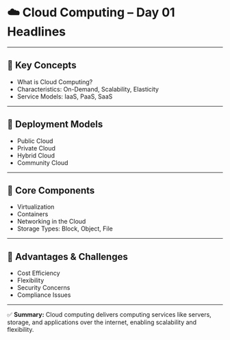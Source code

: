 # ☁️ Cloud Computing – Day 01 Headlines

---

## 🔹 Key Concepts
- What is Cloud Computing?
- Characteristics: On-Demand, Scalability, Elasticity
- Service Models: IaaS, PaaS, SaaS

---

## 🔹 Deployment Models
- Public Cloud
- Private Cloud
- Hybrid Cloud
- Community Cloud

---

## 🔹 Core Components
- Virtualization
- Containers
- Networking in the Cloud
- Storage Types: Block, Object, File

---

## 🔹 Advantages & Challenges
- Cost Efficiency
- Flexibility
- Security Concerns
- Compliance Issues

---

✅ **Summary:** Cloud computing delivers computing services like servers, storage, and applications over the internet, enabling scalability and flexibility.
